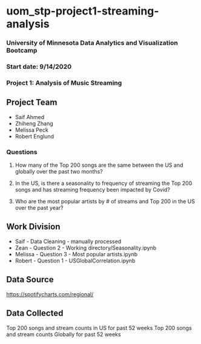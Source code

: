 # uom_stp-project1-streaming-analysis
### University of Minnesota Data Analytics and Visualization Bootcamp
### Start date: 9/14/2020
### Project 1: Analysis of Music Streaming

## Project Team

- Saif Ahmed
- Zhiheng Zhang
- Melissa Peck
- Robert Englund


### Questions

1. How many of the Top 200 songs are the same between the US and globally over the past two months?

2. In the US, is there a seasonality to frequency of streaming the Top 200 songs and has streaming frequency been impacted by Covid?

3. Who are the most popular artists by # of streams and Top 200 in the US over the past year?


## Work Division

- Saif - Data Cleaning - manually processed
- Zean - Question 2 - Working directory/Seasonality.ipynb
- Melissa - Question 3 - Most popular artists.ipynb
- Robert - Question 1 - USGlobalCorrelation.ipynb


## Data Source
https://spotifycharts.com/regional/


## Data Collected
Top 200 songs and stream counts in US for past 52 weeks
Top 200 songs and stream counts Globally for past 52 weeks
